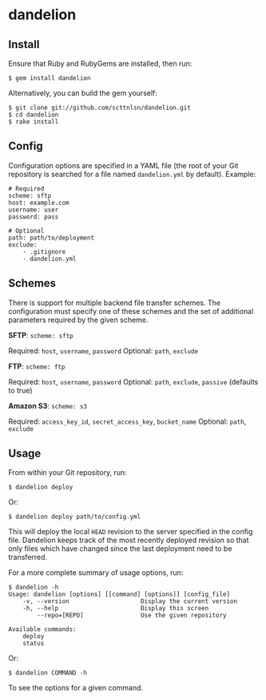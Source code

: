 dandelion
=========

Install
-------
Ensure that Ruby and RubyGems are installed, then run:

    $ gem install dandelion
    
Alternatively, you can build the gem yourself:

    $ git clone git://github.com/scttnlsn/dandelion.git
    $ cd dandelion
    $ rake install
    
Config
------
Configuration options are specified in a YAML file (the root of your Git repository
is searched for a file named `dandelion.yml` by default). Example:

    # Required
    scheme: sftp
    host: example.com
    username: user
    password: pass
    
    # Optional
    path: path/to/deployment
    exclude:
        - .gitignore
        - dandelion.yml

Schemes
-------
There is support for multiple backend file transfer schemes.  The configuration
must specify one of these schemes and the set of additional parameters required
by the given scheme.

**SFTP**: `scheme: sftp`

Required: `host`, `username`, `password`
Optional: `path`, `exclude`
    
**FTP**: `scheme: ftp`

Required: `host`, `username`, `password`
Optional: `path`, `exclude`, `passive` (defaults to true)
    
**Amazon S3**: `scheme: s3`

Required: `access_key_id`, `secret_access_key`, `bucket_name`
Optional: `path`, `exclude`

Usage
-----
From within your Git repository, run:

    $ dandelion deploy
    
Or:

    $ dandelion deploy path/to/config.yml
    
This will deploy the local `HEAD` revision to the server specified in the config
file.  Dandelion keeps track of the most recently deployed revision so that only
files which have changed since the last deployment need to be transferred.

For a more complete summary of usage options, run:

    $ dandelion -h
    Usage: dandelion [options] [[command] [options]] [config_file]
        -v, --version                    Display the current version
        -h, --help                       Display this screen
            --repo=[REPO]                Use the given repository

    Available commands:
        deploy
        status

Or:

    $ dandelion COMMAND -h

To see the options for a given command.
